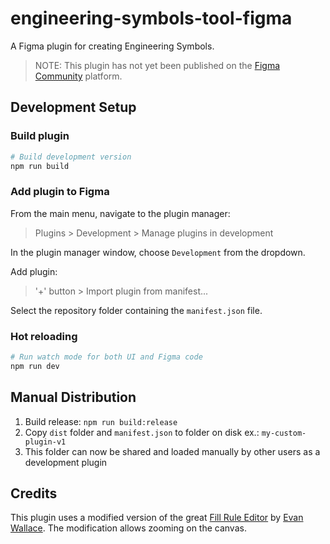 # engineering-symbols-tool-figma

A Figma plugin for creating Engineering Symbols.

> NOTE: This plugin has not yet been published on the [Figma Community](https://www.figma.com/community/plugins) platform.

## Development Setup

### Build plugin

```sh
# Build development version
npm run build
```

### Add plugin to Figma

From the main menu, navigate to the plugin manager:

> Plugins > Development > Manage plugins in development

In the plugin manager window, choose `Development` from the dropdown.

Add plugin:

> '+' button > Import plugin from manifest...

Select the repository folder containing the `manifest.json` file.

### Hot reloading

```sh
# Run watch mode for both UI and Figma code
npm run dev
```

## Manual Distribution

1. Build release: `npm run build:release`
2. Copy `dist` folder and `manifest.json` to folder on disk ex.: `my-custom-plugin-v1`
3. This folder can now be shared and loaded manually by other users as a development plugin

## Credits

This plugin uses a modified version of the great [Fill Rule Editor](https://github.com/evanw/figma-fill-rule-editor) by [Evan Wallace](https://github.com/evanw). The modification allows zooming on the canvas.

